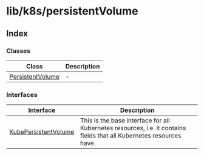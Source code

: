 # lib/k8s/persistentVolume

## Index

### Classes

| Class | Description |
| ------ | ------ |
| [PersistentVolume](classes/PersistentVolume.md) | - |

### Interfaces

| Interface | Description |
| ------ | ------ |
| [KubePersistentVolume](interfaces/KubePersistentVolume.md) | This is the base interface for all Kubernetes resources, i.e. it contains fields that all Kubernetes resources have. |
